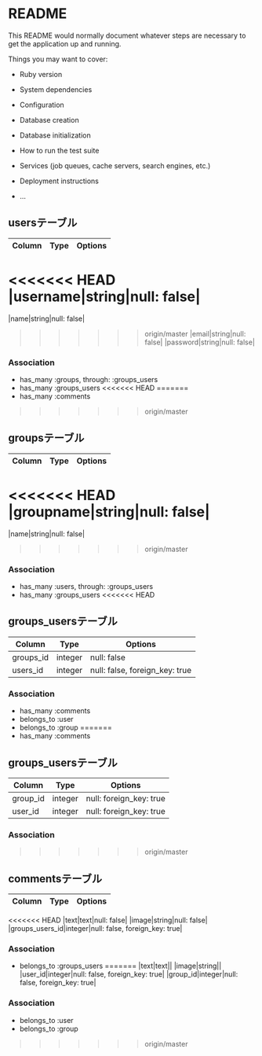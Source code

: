 # README

This README would normally document whatever steps are necessary to get the
application up and running.

Things you may want to cover:

* Ruby version

* System dependencies

* Configuration

* Database creation

* Database initialization

* How to run the test suite

* Services (job queues, cache servers, search engines, etc.)

* Deployment instructions

* ...

## usersテーブル

|Column|Type|Options|
|------|----|-------|
<<<<<<< HEAD
|username|string|null: false|
=======
|name|string|null: false|
>>>>>>> origin/master
|email|string|null: false|
|password|string|null: false|

### Association
- has_many :groups, through: :groups_users
- has_many :groups_users
<<<<<<< HEAD
=======
- has_many :comments
>>>>>>> origin/master

## groupsテーブル

|Column|Type|Options|
|------|----|-------|
<<<<<<< HEAD
|groupname|string|null: false|
=======
|name|string|null: false|

>>>>>>> origin/master

### Association
- has_many :users, through: :groups_users
- has_many :groups_users
<<<<<<< HEAD

## groups_usersテーブル

|Column|Type|Options|
|------|----|-------|
|groups_id|integer|null: false|
|users_id|integer|null: false, foreign_key: true|

### Association
- has_many :comments
- belongs_to :user
- belongs_to :group
=======
- has_many :comments

## groups_usersテーブル
|Column|Type|Options|
|------|----|-------|
|group_id|integer|null: foreign_key: true|
|user_id|integer|null: foreign_key: true|

### Association

>>>>>>> origin/master

## commentsテーブル
|Column|Type|Options|
|------|----|-------|
<<<<<<< HEAD
|text|text|null: false|
|image|string|null: false|
|groups_users_id|integer|null: false, foreign_key: true|

### Association

- belongs_to :groups_users
=======
|text|text||
|image|string||
|user_id|integer|null: false, foreign_key: true|
|group_id|integer|null: false, foreign_key: true|

### Association
- belongs_to :user
- belongs_to :group
>>>>>>> origin/master
